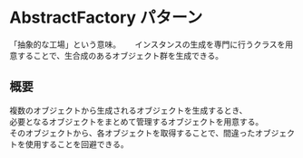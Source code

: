 # AbstractFactory パターン
「抽象的な工場」という意味。　　
インスタンスの生成を専門に行うクラスを用意することで、生合成のあるオブジェクト群を生成できる。  

## 概要
複数のオブジェクトから生成されるオブジェクトを生成するとき、  
必要となるオブジェクトをまとめて管理するオブジェクトを用意する。  
そのオブジェクトから、各オブジェクトを取得することで、間違ったオブジェクトを使用することを回避できる。  
